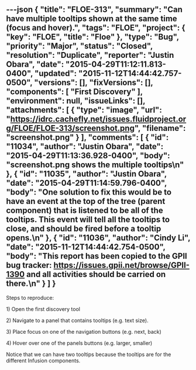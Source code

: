 ---json
{
  "title": "FLOE-313",
  "summary": "Can have multiple tooltips shown at the same time (focus and hover).",
  "tags": "FLOE",
  "project": {
    "key": "FLOE",
    "title": "Floe"
  },
  "type": "Bug",
  "priority": "Major",
  "status": "Closed",
  "resolution": "Duplicate",
  "reporter": "Justin Obara",
  "date": "2015-04-29T11:12:11.813-0400",
  "updated": "2015-11-12T14:44:42.757-0500",
  "versions": [],
  "fixVersions": [],
  "components": [
    "First Discovery"
  ],
  "environment": null,
  "issueLinks": [],
  "attachments": [
    {
      "type": "image",
      "url": "https://idrc.cachefly.net/issues.fluidproject.org/FLOE/FLOE-313/screenshot.png",
      "filename": "screenshot.png"
    }
  ],
  "comments": [
    {
      "id": "11034",
      "author": "Justin Obara",
      "date": "2015-04-29T11:13:36.928-0400",
      "body": "screenshot.png shows the multiple tooltips\n"
    },
    {
      "id": "11035",
      "author": "Justin Obara",
      "date": "2015-04-29T11:14:59.796-0400",
      "body": "One solution to fix this would be to have an event at the top of the tree (parent component) that is listened to be all of the tooltips. This event will tell all the tooltips to close, and should be fired before a tooltip opens.\n"
    },
    {
      "id": "11036",
      "author": "Cindy Li",
      "date": "2015-11-12T14:44:42.754-0500",
      "body": "This report has been copied to the GPII bug tracker: <https://issues.gpii.net/browse/GPII-1390> and all activities should be carried on there.\n"
    }
  ]
}
---
Steps to reproduce:

1\) Open the first discovery tool

2\) Navigate to a panel that contains tooltips (e.g. text size).

3\) Place focus on one of the navigation buttons (e.g. next, back)

4\) Hover over one of the panels buttons (e.g. larger, smaller)

Notice that we can have two tooltips because the tooltips are for the different Infusion components.

        
